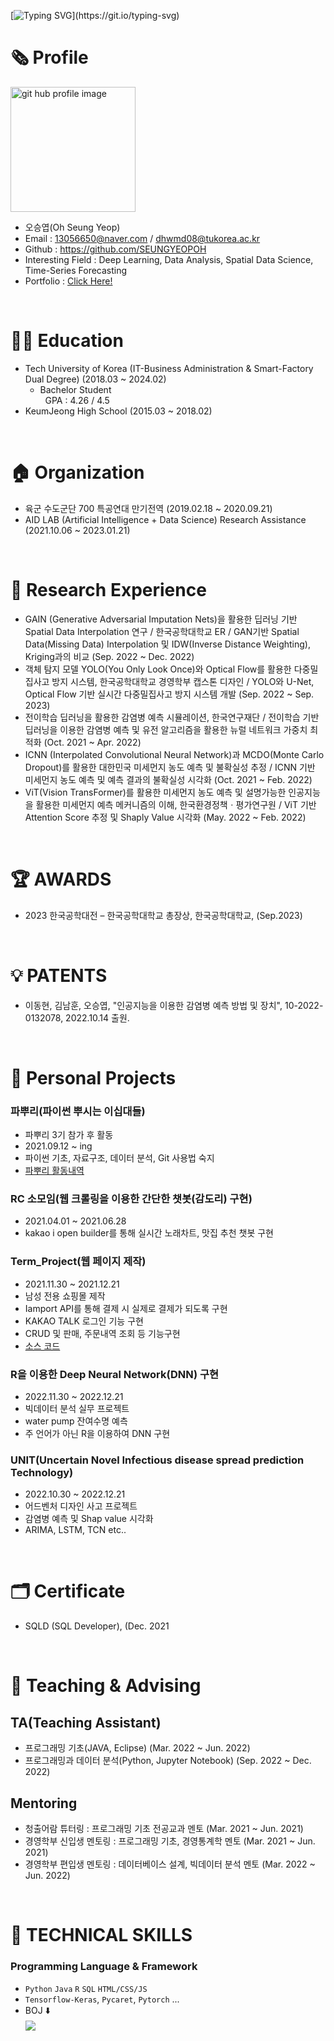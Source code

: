 [![Typing SVG](https://readme-typing-svg.demolab.com?font=Dancing+Script&weight=600&size=150&pause=100&color=42A4F7C5&background=44B0FF00&center=true&vCenter=true&random=false&width=2000&height=500&lines=Hello+World%2C+I'm+SeungYeop+OH!)](https://git.io/typing-svg)

# 🗞️ Profile
<img align='center' alt="git hub profile image" src="https://user-images.githubusercontent.com/81912557/135828724-396d9561-2bef-4193-8f49-d168e71e3fbb.jpg" width="200"> <br/>

- 오승엽(Oh Seung Yeop)
- Email : 13056650@naver.com / dhwmd08@tukorea.ac.kr
- Github : https://github.com/SEUNGYEOPOH
- Interesting Field : Deep Learning, Data Analysis, Spatial Data Science, Time-Series Forecasting<br/>
- Portfolio : [Click Here!](https://github.com/SEUNGYEOPOH/CV/blob/main/%EB%B6%84%EC%84%9D-%ED%8F%AC%ED%8A%B8%ED%8F%B4%EB%A6%AC%EC%98%A4.pdf)
<br/>


# 👨‍🎓 Education
- Tech University of Korea (IT-Business Administration & Smart-Factory Dual Degree) (2018.03 ~ 2024.02)<br/>
  - Bachelor Student <br/>
    &nbsp; GPA : 4.26 / 4.5
- KeumJeong High School (2015.03 ~ 2018.02)<br/>
<br/>


# 🏠 Organization
- 육군 수도군단 700 특공연대 만기전역 (2019.02.18 ~ 2020.09.21)<br/>
- AID LAB (Artificial Intelligence + Data Science) Research Assistance (2021.10.06 ~ 2023.01.21)<br/>
<br/>


# 📖 Research Experience
- GAIN (Generative Adversarial Imputation Nets)을 활용한 딥러닝 기반 Spatial Data Interpolation 연구 / 한국공학대학교 ER / GAN기반 Spatial Data(Missing Data) Interpolation 및 IDW(Inverse Distance Weighting), Kriging과의 비교 (Sep. 2022 ~ Dec. 2022)
- 객체 탐지 모델 YOLO(You Only Look Once)와 Optical Flow를 활용한 다중밀집사고 방지 시스템, 한국공학대학교 경영학부 캡스톤 디자인 / YOLO와 U-Net, Optical Flow 기반 실시간 다중밀집사고 방지 시스템 개발 (Sep. 2022 ~ Sep. 2023)
- 전이학습 딥러닝을 활용한 감염병 예측 시뮬레이션, 한국연구재단 / 전이학습 기반 딥러닝을 이용한 감염병 예측 및 유전 알고리즘을 활용한 뉴럴 네트워크 가중치 최적화 (Oct. 2021 ~ Apr. 2022)
- ICNN (Interpolated Convolutional Neural Network)과 MCDO(Monte Carlo Dropout)를 활용한 대한민국 미세먼지 농도 예측 및 불확실성 추정 / ICNN 기반 미세먼지 농도 예측 및 예측 결과의 불확실성 시각화 (Oct. 2021 ~ Feb. 2022) 
- ViT(Vision TransFormer)를 활용한 미세먼지 농도 예측 및 설명가능한 인공지능을 활용한 미세먼지 예측 메커니즘의 이해, 한국환경정책ㆍ평가연구원 / ViT 기반 Attention Score 추정 및 Shaply Value 시각화 (May. 2022 ~ Feb. 2022)
<br/>


# 🏆 AWARDS
- 2023 한국공학대전 – 한국공학대학교 총장상, 한국공학대학교, (Sep.2023)
<br/>


# 💡 PATENTS
-  이동현, 김남훈, 오승엽, "인공지능을 이용한 감염병 예측 방법 및 장치", 10-2022-0132078,  2022.10.14 출원.
<br/>


# 🙏 Personal Projects 
### 파뿌리(파이썬 뿌시는 이십대들) 
- 파뿌리 3기 참가 후 활동
- 2021.09.12 ~ ing
- 파이썬 기초, 자료구조, 데이터 분석, Git 사용법 숙지
- [파뿌리 활동내역](https://github.com/SEUNGYEOPOH/Python_breakers_RP)<br/>

### RC 소모임(웹 크롤링을 이용한 간단한 챗봇(감도리) 구현)
- 2021.04.01 ~ 2021.06.28 
- kakao i open builder를 통해 실시간 노래차트, 맛집 추천 챗봇 구현<br/>

### Term_Project(웹 페이지 제작)
- 2021.11.30 ~ 2021.12.21 
- 남성 전용 쇼핑몰 제작
- Iamport API를 통해 결제 시 실제로 결제가 되도록 구현 
- KAKAO TALK 로그인 기능 구현
- CRUD 및 판매, 주문내역 조회 등 기능구현
- [소스 코드](https://github.com/SEUNGYEOPOH/Term_project)<br/>

### R을 이용한 Deep Neural Network(DNN) 구현
- 2022.11.30 ~ 2022.12.21 
- 빅데이터 분석 실무 프로젝트
- water pump 잔여수명 예측
- 주 언어가 아닌 R을 이용하여 DNN 구현 

### UNIT(Uncertain Novel Infectious disease spread prediction Technology)
- 2022.10.30 ~ 2022.12.21 
- 어드벤처 디자인 사고 프로젝트
- 감염병 예측 및 Shap value 시각화
- ARIMA, LSTM, TCN etc.. 
<br/>


# 🗂️ Certificate
- SQLD (SQL Developer), (Dec. 2021
<br/>


# 📖 Teaching & Advising
## TA(Teaching Assistant)
- 프로그래밍 기초(JAVA, Eclipse) (Mar. 2022 ~ Jun. 2022)
- 프로그래밍과 데이터 분석(Python, Jupyter Notebook) (Sep. 2022 ~ Dec. 2022)

## Mentoring
- 청출어람 튜터링 : 프로그래밍 기초 전공교과 멘토 (Mar. 2021 ~ Jun. 2021)
- 경영학부 신입생 멘토링 : 프로그래밍 기초, 경영통계학 멘토 (Mar. 2021 ~ Jun. 2021)
- 경영학부 편입생 멘토링 : 데이터베이스 설계, 빅데이터 분석 멘토 (Mar. 2022 ~ Jun. 2022)
<br/>


# 🏅 TECHNICAL SKILLS
### Programming Language & Framework
- `Python` `Java` `R` `SQL` `HTML/CSS/JS`
- `Tensorflow-Keras`,  `Pycaret`, `Pytorch` ...
- BOJ ⬇️  <br/><img align='center' src="http://mazassumnida.wtf/api/v2/generate_badge?boj=dhwmd08">
